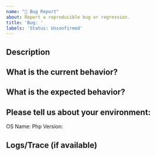 ```yaml
---
name: "🐛 Bug Report"
about: Report a reproducible bug or regression.
title: 'Bug: '
labels: 'Status: Unconfirmed'
---
```

## Description

## What is the current behavior?

## What is the expected behavior?

## Please tell us about your environment:
OS Name: 
Php Version:

## Logs/Trace (if available)
